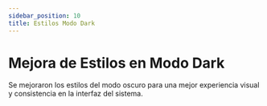 ```yaml
---
sidebar_position: 10
title: Estilos Modo Dark
---
```


# Mejora de Estilos en Modo Dark

Se mejoraron los estilos del modo oscuro para una mejor experiencia visual y consistencia en la interfaz del sistema.
